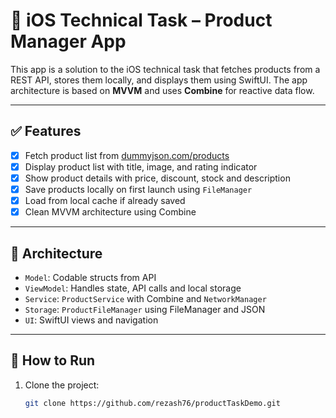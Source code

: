 # 🛒 iOS Technical Task – Product Manager App

This app is a solution to the iOS technical task that fetches products from a REST API, stores them locally, and displays them using SwiftUI. The app architecture is based on **MVVM** and uses **Combine** for reactive data flow.

---

## ✅ Features

- [x] Fetch product list from [dummyjson.com/products](https://dummyjson.com/products)
- [x] Display product list with title, image, and rating indicator
- [x] Show product details with price, discount, stock and description
- [x] Save products locally on first launch using `FileManager`
- [x] Load from local cache if already saved
- [x] Clean MVVM architecture using Combine

---

## 🧱 Architecture

- `Model`: Codable structs from API
- `ViewModel`: Handles state, API calls and local storage
- `Service`: `ProductService` with Combine and `NetworkManager`
- `Storage`: `ProductFileManager` using FileManager and JSON
- `UI`: SwiftUI views and navigation

---

## 🚀 How to Run

1. Clone the project:
   ```bash
   git clone https://github.com/rezash76/productTaskDemo.git
